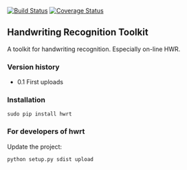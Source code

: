[![Build Status](https://travis-ci.org/MartinThoma/hwrt.svg?branch=master)](https://travis-ci.org/MartinThoma/hwrt)
[![Coverage Status](https://coveralls.io/repos/MartinThoma/hwrt/badge.png)](https://coveralls.io/r/MartinThoma/hwrt)

## Handwriting Recognition Toolkit

A toolkit for handwriting recognition. Especially on-line HWR.

### Version history

* 0.1 First uploads

### Installation

    sudo pip install hwrt


### For developers of hwrt

Update the project:

    python setup.py sdist upload